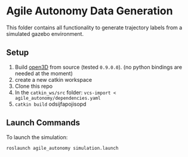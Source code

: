 # Agile Autonomy Data Generation

This folder contains all functionality to generate trajectory labels from a simulated gazebo environment.

## Setup
1. Build [open3D](http://www.open3d.org/docs/release/compilation.html) from source (tested `0.9.0.0`). (no python bindings are needed at the moment)
2. create a new catkin workspace
3. Clone this repo
4. In the `catkin_ws/src` folder: `vcs-import < agile_autonomy/dependencies.yaml`
5. `catkin build`
odsijfapojisopd

## Launch Commands

To launch the simulation:
```
roslaunch agile_autonomy simulation.launch
```
